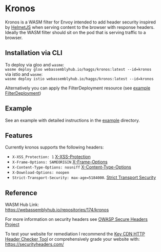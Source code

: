 # Kronos
Kronos is a WASM filter for Envoy intended to add header security inspired by [HelmetJS](https://helmetjs.github.io/) when serving content to the browser with response headers. Ideally the WASM filter should sit on the pod that is serving traffic to a browser.

## Installation via CLI
To deploy via gloo and `wasme`:   
`wasme deploy gloo webassemblyhub.io/haggs/kronos:latest --id=kronos`  
via istio and `wasme`:  
`wasme deploy istio webassemblyhub.io/haggs/kronos:latest --id=kronos`

Alternatively you can apply the FilterDeployment resource (see [example FilterDeployment](example/filterdeployment.yaml))

## Example
See an example with detailed instructions in the [example](example) directory.  

## Features
Currently kronos supports the following headers:
* `X-XSS_Protection: 1`  [X-XSS-Protection](https://wiki.owasp.org/index.php/OWASP_Secure_Headers_Project#xxxsp)
* `X-Frame-Options: SAMEORIGIN`  [X-Frame-Options](https://wiki.owasp.org/index.php/OWASP_Secure_Headers_Project#xfo)
* `X-Content-Type-Options: nosniff`  [X-Content-Type-Options](https://wiki.owasp.org/index.php/OWASP_Secure_Headers_Project#xcto)
* `X-Download-Options: noopen`
* `Strict-Transport-Security: max-age=5184000`. [Strict Transport Security](https://wiki.owasp.org/index.php/OWASP_Secure_Headers_Project#hsts)


## Reference

WASM Hub Link:  
https://webassemblyhub.io/repositories/174/kronos

For more information on security headers see [OWASP Secure Headers Project](https://wiki.owasp.org/index.php/OWASP_Secure_Headers_Project)

To test your website for remediation I recommend the [Key CDN HTTP Header Checker Tool](https://tools.keycdn.com/curl) or comprehensively grade your website with: https://securityheaders.com/

